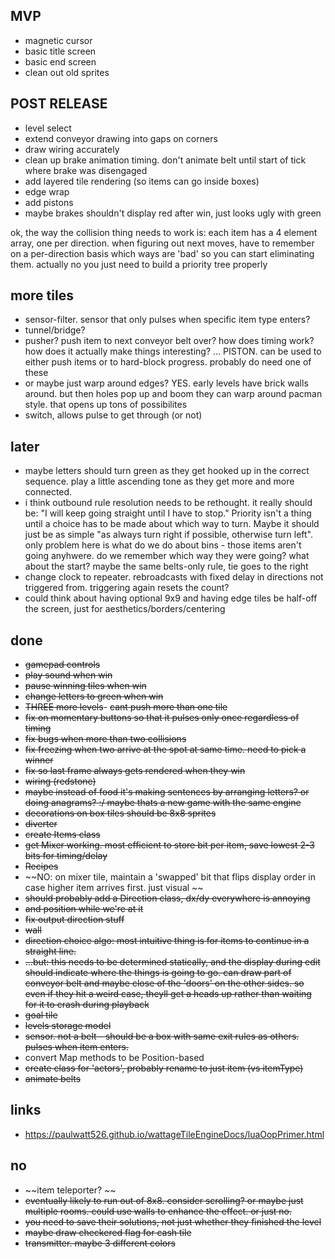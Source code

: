 
## MVP
- magnetic cursor
- basic title screen
- basic end screen
- clean out old sprites

## POST RELEASE
- level select
- extend conveyor drawing into gaps on corners
- draw wiring accurately
- clean up brake animation timing.  don't animate belt until start of tick where brake was disengaged
- add layered tile rendering (so items can go inside boxes)
- edge wrap
- add pistons
- maybe brakes shouldn't display red after win, just looks ugly with green

ok, the way the collision thing needs to work is: each item has a 4 element array, one per direction.  when figuring out next moves, have to remember on a per-direction basis which ways are 'bad' so you can start eliminating them.
actually no you just need to build a priority tree properly

## more tiles
- sensor-filter.  sensor that only pulses when specific item type enters?
- tunnel/bridge?
- pusher?  push item to next conveyor belt over?  how does timing work?  how does it actually make things interesting?  ... PISTON.  can be used to either push items or to hard-block progress.  probably do need one of these
- or maybe just warp around edges?  YES.  early levels have brick walls around.  but then holes pop up and boom they can warp around pacman style.  that opens up tons of possibilites
- switch, allows pulse to get through (or not)


## later
- maybe letters should turn green as they get hooked up in the correct sequence.  play a little ascending tone as they get more and more connected.
- i think outbound rule resolution needs to be rethought.  it really should be: "I will keep going straight until I have to stop."  Priority isn't a thing until a choice has to be made about which way to turn.  Maybe it should just be as simple "as always turn right if possible, otherwise turn left".  only problem here is what do we do about bins - those items aren't going anyhwere.  do we remember which way they were going?  what about the start?  maybe the same belts-only rule, tie goes to the right
- change clock to repeater.  rebroadcasts with fixed delay in directions not triggered from.  triggering again resets the count?
- could think about having optional 9x9 and having edge tiles be half-off the screen, just for aesthetics/borders/centering

## done
- ~~gamepad controls~~
- ~~play sound when win~~
- ~~pause winning tiles when win~~
- ~~change letters to green when win~~
- ~~THREE more levels~~- ~~cant push more than one tile~~
- ~~fix on momentary buttons so that it pulses only once regardless of timing~~
- ~~fix bugs when more than two collisions~~
- ~~fix freezing when two arrive at the spot at same time.  need to pick a winner~~
- ~~fix so last frame always gets rendered when they win~~
- ~~wiring (redstone)~~
- ~~maybe instead of food it's making sentences by arranging letters?  or doing anagrams?  :/  maybe thats a new game with the same engine~~
- ~~decorations on box tiles should be 8x8 sprites~~
- ~~diverter~~
- ~~create Items class~~
- ~~get Mixer working.  most efficient to store bit per item, save lowest 2-3 bits for timing/delay~~
- ~~Recipes~~
- ~~NO: on mixer tile, maintain a 'swapped' bit that flips display order in case higher item arrives first.  just visual ~~
- ~~should probably add a Direction class, dx/dy everywhere is annoying~~
- ~~and position while we're at it~~
- ~~fix output direction stuff~~
- ~~wall~~
- ~~direction choice algo: most intuitive thing is for items to continue in a straight line.~~
- ~~...but: this needs to be determined statically, and the display during edit should indicate where the things is going to go.  can draw part of conveyor belt and maybe close of the 'doors' on the other sides.  so even if they hit a weird case, theyll get a heads up rather than waiting for it to crash during playback~~
- ~~goal tile~~
- ~~levels storage model~~
- ~~sensor.  not a belt - should be a box with same exit rules as others.  pulses when item enters.~~
- convert Map methods to be Position-based
- ~~create class for 'actors', probably rename to just item (vs itemType)~~
- ~~animate belts~~

## links
- https://paulwatt526.github.io/wattageTileEngineDocs/luaOopPrimer.html


## no
- ~~item teleporter? ~~
- ~~eventually likely to run out of 8x8.  consider scrolling?  or maybe just multiple rooms.  could use walls to enhance the effect.  or just no.~~
- ~~you need to save their solutions, not just whether they finished the level~~
- ~~maybe draw checkered flag for cash tile~~
- ~~transmitter.  maybe 3 different colors~~